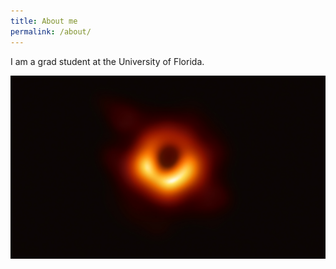 ```yaml
---
title: About me
permalink: /about/
---
```


I am a grad student at the University of Florida.

![test photo](../assets/images/A-Consensus.jpg)